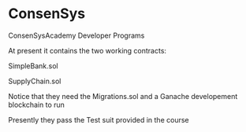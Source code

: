 # ConsenSys
ConsenSysAcademy Developer Programs

At present it contains the two working contracts:

SimpleBank.sol

SupplyChain.sol

Notice that they need the Migrations.sol and a Ganache developement blockchain to run

Presently they pass the Test suit provided in the course
